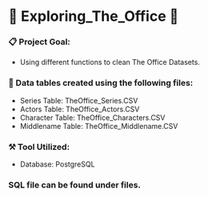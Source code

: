# :star2: Exploring_The_Office :star2:

### :clipboard: Project Goal: 
- Using different functions to clean The Office Datasets. 

### 	:file_folder: Data tables created using the following files:
- Series Table: TheOffice_Series.CSV
- Actors Table: TheOffice_Actors.CSV
- Character Table: TheOffice_Characters.CSV
- Middlename Table: TheOffice_Middlename.CSV

### :hammer_and_pick: Tool Utilized: 
- Database: PostgreSQL

### SQL file can be found under files.
